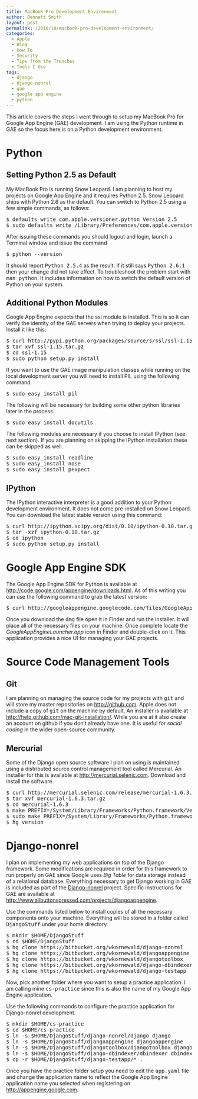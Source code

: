 ```yaml
---
title: MacBook Pro Development Environment
author: Bennett Smith
layout: post
permalink: /2010/10/macbook-pro-development-environment/
categories:
  - Apple
  - Blog
  - How To
  - Security
  - Tips from the Trenches
  - Tools I Use
tags:
  - django
  - django-nonrel
  - gae
  - google app engine
  - python
---
```

This article covers the steps I went through to setup my MacBook Pro for Google App Engine (GAE) development. I am using the Python runtime in GAE so the focus here is on a Python development environment. 

# Python

## Setting Python 2.5 as Default

My MacBook Pro is running Snow Leopard. I am planning to host my projects on Google App Engine and it requires Python 2.5. Snow Leopard ships with Python 2.6 as the default. You can switch to Python 2.5 using a few simple commands, as follows:

<pre>$ defaults write com.apple.versioner.python Version 2.5
$ sudo defaults write /Library/Preferences/com.apple.versioner.python Version 2.5
</pre>

After issuing these commands you should logout and login, launch a Terminal window and issue the command

<pre>$ python --version
</pre>

It should report <tt>Python 2.5.4</tt> as the result. If it still says <tt>Python 2.6.1</tt> then your change did not take effect. To troubleshoot the problem start with <tt>man python</tt>. It includes information on how to switch the default version of Python on your system.

## Additional Python Modules

Google App Engine expects that the ssl module is installed. This is so it can verify the identity of the GAE servers when trying to deploy your projects. Install it like this:

<pre>$ curl http://pypi.python.org/packages/source/s/ssl/ssl-1.15.tar.gz --output ssl-1.15.tar.gz
$ tar xvf ssl-1.15.tar.gz
$ cd ssl-1.15
$ sudo python setup.py install
</pre>

If you want to use the GAE image manipulation classes while running on the local development server you will need to install PIL using the following command.

<pre>$ sudo easy_install pil
</pre>

The following will be necessary for building some other python libraries later in the process.

<pre>$ sudo easy_install docutils
</pre>

The following modules are necessary if you choose to install IPython (see next section). If you are planning on skipping the IPython installation these can be skipped as well.

<pre>$ sudo easy_install readline
$ sudo easy_install nose
$ sudo easy_install pexpect
</pre>

## IPython

The IPython interactive interpreter is a good addition to your Python development environment. It does not come pre-installed on Snow Leopard. You can download the latest stable version using this command:

<pre>$ curl http://ipython.scipy.org/dist/0.10/ipython-0.10.tar.gz --output ipython-0.10.tar.gz
$ tar -xzf ipython-0.10.tar.gz
$ cd ipython
$ sudo python setup.py install
</pre>

# Google App Engine SDK

The Google App Engine SDK for Python is available at http://code.google.com/appengine/downloads.html. As of this writing you can use the following command to grab the latest version:

<pre>$ curl http://googleappengine.googlecode.com/files/GoogleAppEngineLauncher-1.3.7.dmg --output GoogleAppEngineLauncher-1.3.7.dmg
</pre>

Once you download the <tt>dmg</tt> file open it in Finder and run the installer. It will place all of the necessary files on your machine. Once complete locate the *GoogleAppEngineLauncher.app* icon in Finder and double-click on it. This application provides a nice UI for managing your GAE projects.

# Source Code Management Tools

## Git

I am planning on managing the source code for my projects with <tt>git</tt> and will store my master repositories on <http://github.com>. Apple does not include a copy of <tt>git</tt> on the machine by default. An installer is available at <http://help.github.com/mac-git-installation/>. While you are at it also create an account on github if you don’t already have one. It is useful for *social coding* in the wider open-source community.

## Mercurial

Some of the Django open source software I plan on using is maintained using a distributed source control management tool called Mercurial. An installer for this is available at <http://mercurial.selenic.com>. Download and install the software.

<pre>$ curl http://mercurial.selenic.com/release/mercurial-1.6.3.tar.gz --output mercurial-1.6.3.tar.gz
$ tar xvf mercurial-1.6.3.tar.gz
$ cd mercurial-1.6.3
$ make PREFIX=/System/Library/Frameworks/Python.framework/Versions/2.5 all
$ sudo make PREFIX=/System/Library/Frameworks/Python.framework/Versions/2.5 install
$ hg version
</pre>

# Django-nonrel

I plan on implementing my web applications on top of the Django framework. Some modifications are required in order for this framework to run properly on GAE since Google uses *Big Table* for data storage instead of a relational database. Everything necessary to get Django working in GAE is included as part of the [Django-nonrel][1] project. Specific instructions for GAE are available at <http://www.allbuttonspressed.com/projects/djangoappengine>.

Use the commands listed below to install copies of all the necessary components onto your machine. Everything will be stored in a folder called <tt>DjangoStuff</tt> under your home directory. 

<pre>$ mkdir $HOME/DjangoStuff
$ cd $HOME/DjangoStuff
$ hg clone https://bitbucket.org/wkornewald/django-nonrel
$ hg clone https://bitbucket.org/wkornewald/djangoappengine
$ hg clone https://bitbucket.org/wkornewald/djangotoolbox
$ hg clone https://bitbucket.org/wkornewald/django-dbindexer
$ hg clone https://bitbucket.org/wkornewald/django-testapp
</pre>

Now, pick another folder where you want to setup a practice application. I am calling mine <tt>cs-practice</tt> since this is also the name of my Google App Engine application. 

Use the following commands to configure the practice application for Django-nonrel development.

<pre>$ mkdir $HOME/cs-practice
$ cd $HOME/cs-practice
$ ln -s $HOME/DjangoStuff/django-nonrel/django django
$ ln -s $HOME/DjangoStuff/djangoappengine djangoappengine
$ ln -s $HOME/DjangoStuff/djangotoolbox/djangotoolbox djangotoolbox
$ ln -s $HOME/DjangoStuff/django-dbindexer/dbindexer dbindexer
$ cp -r $HOME/DjangoStuff/django-testapp/* .
</pre>

Once you have the practice folder setup you need to edit the <tt>app.yaml</tt> file and change the application name to reflect the Google App Engine application name you selected when registering on <http://appengine.google.com>.


 [1]: http://www.allbuttonspressed.com/projects/django-nonrel
